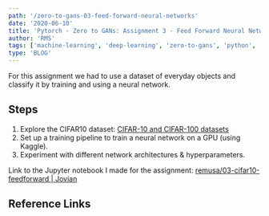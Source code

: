 ```yaml
---
path: '/zero-to-gans-03-feed-forward-neural-networks'
date: '2020-06-10'
title: 'Pytorch - Zero to GANs: Assignment 3 - Feed Forward Neural Networks'
author: 'RMS'
tags: ['machine-learning', 'deep-learning', 'zero-to-gans', 'python', 'pytorch']
type: 'BLOG'
---
```


For this assignment we had to use a dataset of everyday objects and classify it by training and
using a neural network.

## Steps

1. Explore the CIFAR10 dataset:
   [CIFAR-10 and CIFAR-100 datasets](https://www.cs.toronto.edu/~kriz/cifar.html)
2. Set up a training pipeline to train a neural network on a GPU (using Kaggle).
3. Experiment with different network architectures & hyperparameters.

Link to the Jupyter notebook I made for the assignment:
[remusa/03-cifar10-feedforward | Jovian](https://jovian.ml/remusa/03-cifar10-feedforward)

## Reference Links

